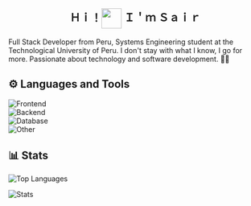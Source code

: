 <h2 align="center">Ｈｉ！<img align="center" width="40" src="https://media1.tenor.com/m/y0HnKKbCPAoAAAAC/duck-dancing-duck.gif"/> Ｉ＇ｍ Ｓａｉｒ</h2>

<p>Full Stack Developer from Peru, Systems Engineering student at the Technological University of Peru. I don't stay with what I know, I go for more. Passionate about technology and software development. 👨‍💻</p>

## ⚙ Languages and Tools
![Frontend](https://skillicons.dev/icons?i=angular,html,css,js,bootstrap,tailwind)<br>
![Backend](https://skillicons.dev/icons?i=spring,java,php,typescript)<br>
![Database](https://skillicons.dev/icons?i=mysql)<br>
![Other](https://skillicons.dev/icons?i=idea,vscode,git)

## 📊 Stats
<p><img src="https://github-readme-stats.vercel.app/api/top-langs?username=itssos&show_icons=true&theme=dark&locale=en&layout=compact" alt="Top Languages" /></p>
<p><img src="https://github-readme-stats.vercel.app/api?username=itssos&show_icons=true&theme=dark&locale=en" alt="Stats" /></p>
